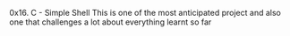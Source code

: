 0x16. C - Simple Shell This is one of the most anticipated project and also one that challenges a lot about everything learnt so far
